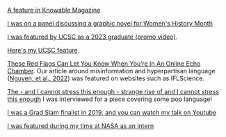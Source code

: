 [A feature in Knowable Magazine](https://knowablemagazine.org/content/article/mind/2025/interjections-important-for-conversation-flow)

[I was on a panel discussing a graphic novel for Women's History Month](https://www.youtube.com/watch?v=DB_R2THStmI&pp=ygUJcmVnZ2llY29u)

[I was featured by UCSC as a 2023 graduate (promo video)](https://www.instagram.com/reel/CtASzrqLlqH/?utm_source=ig_web_copy_link&igshid=MzRlODBiNWFlZA==).

[Here's my UCSC feature](https://www.instagram.com/reel/CtRvhO3J4jx/?igshid=Y2IzZGU1MTFhOQ==).

[These Red Flags Can Let You Know When You’re In An Online Echo Chamber](https://www.eurekalert.org/news-releases/95737). Our article around misinformation and hyperpartisan language ([Nguyen, et al., 2022](https://journals.sagepub.com/doi/10.1177/09579265221108022)) was featured on websites such as IFLScience.

[The - and I cannot stress this enough - strange rise of and I cannot stress this enough](https://www.inverse.com/input/culture/the-and-i-cannot-stress-this-enough-strange-rise-of-and-i-cannot-stress-this-enough) I was interviewed for a piece covering some pop language!

[I was a Grad Slam finalist in 2019, and you can watch my talk on Youtube](https://graddiv.ucsc.edu/calendar/grad-div-special-events/grad-slam/grad-slam-finalists-2019.html)

[I was featured during my time at NASA as an intern](https://appliedsciences.nasa.gov/our-impact/people/fostering-inclusivity-nasa)

